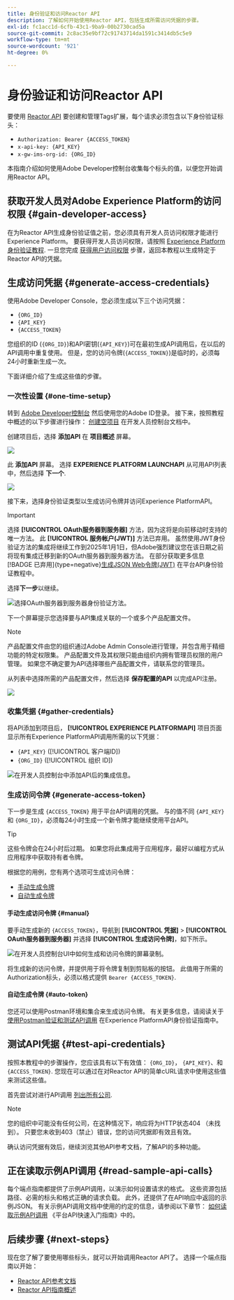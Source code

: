 ```yaml
---
title: 身份验证和访问Reactor API
description: 了解如何开始使用Reactor API，包括生成所需访问凭据的步骤。
exl-id: fc1acc1d-6cfb-43c1-9ba9-00b2730cad5a
source-git-commit: 2c8ac35e9bf72c91743714da1591c3414db5c5e9
workflow-type: tm+mt
source-wordcount: '921'
ht-degree: 0%

---
```


# 身份验证和访问Reactor API

要使用 [Reactor API](https://developer.adobe.com/experience-platform-apis/references/reactor/) 要创建和管理Tags扩展，每个请求必须包含以下身份验证标头：

* `Authorization: Bearer {ACCESS_TOKEN}`
* `x-api-key: {API_KEY}`
* `x-gw-ims-org-id: {ORG_ID}`

本指南介绍如何使用Adobe Developer控制台收集每个标头的值，以便您开始调用Reactor API。

## 获取开发人员对Adobe Experience Platform的访问权限 {#gain-developer-access}

在为Reactor API生成身份验证值之前，您必须具有开发人员访问权限才能进行Experience Platform。 要获得开发人员访问权限，请按照 [Experience Platform身份验证教程](/help/landing/api-authentication.md). 一旦您完成 [获得用户访问权限](/help/landing/api-authentication.md#gain-user-access) 步骤，返回本教程以生成特定于Reactor API的凭据。

## 生成访问凭据 {#generate-access-credentials}

使用Adobe Developer Console，您必须生成以下三个访问凭据：

* `{ORG_ID}`
* `{API_KEY}`
* `{ACCESS_TOKEN}`

您组织的ID (`{ORG_ID}`)和API密钥(`{API_KEY}`)可在最初生成API调用后，在以后的API调用中重复使用。 但是，您的访问令牌(`{ACCESS_TOKEN}`)是临时的，必须每24小时重新生成一次。

下面详细介绍了生成这些值的步骤。

### 一次性设置 {#one-time-setup}

转到 [Adobe Developer控制台](https://www.adobe.com/go/devs_console_ui) 然后使用您的Adobe ID登录。 接下来，按照教程中概述的以下步骤进行操作： [创建空项目](https://developer.adobe.com/developer-console/docs/guides/projects/projects-empty/) 在开发人员控制台文档中。

创建项目后，选择 **添加API** 在 **项目概述** 屏幕。

![](../images/api/getting-started/add-api-button.png)

此 **添加API** 屏幕。 选择 **EXPERIENCE PLATFORM LAUNCHAPI** 从可用API列表中，然后选择 **下一个**.

![](../images/api/getting-started/add-launch-api.png)

接下来，选择身份验证类型以生成访问令牌并访问Experience PlatformAPI。

>[!IMPORTANT]
>
>选择 **[!UICONTROL OAuth服务器到服务器]** 方法，因为这将是向前移动时支持的唯一方法。 此 **[!UICONTROL 服务帐户(JWT)]** 方法已弃用。 虽然使用JWT身份验证方法的集成将继续工作到2025年1月1日，但Adobe强烈建议您在该日期之前将现有集成迁移到新的OAuth服务器到服务器方法。 在部分获取更多信息 [!BADGE 已弃用]{type=negative}[生成JSON Web令牌(JWT)](/help/landing/api-authentication.md#jwt) 在平台API身份验证教程中。

选择&#x200B;**下一步**&#x200B;以继续。

![选择OAuth服务器到服务器身份验证方法。](/help/tags/images/api/getting-started/oauth-authentication-method.png)

下一个屏幕提示您选择要与API集成关联的一个或多个产品配置文件。

>[!NOTE]
>
产品配置文件由您的组织通过Adobe Admin Console进行管理，并包含用于精细功能的特定权限集。 产品配置文件及其权限只能由组织内拥有管理员权限的用户管理。 如果您不确定要为API选择哪些产品配置文件，请联系您的管理员。

从列表中选择所需的产品配置文件，然后选择 **保存配置的API** 以完成API注册。

![](../images/api/getting-started/select-product-profile.png)

### 收集凭据 {#gather-credentials}

将API添加到项目后， **[!UICONTROL EXPERIENCE PLATFORMAPI]** 项目页面显示所有Experience PlatformAPI调用所需的以下凭据：

* `{API_KEY}` ([!UICONTROL 客户端ID])
* `{ORG_ID}` ([!UICONTROL 组织 ID])

![在开发人员控制台中添加API后的集成信息。](/help/tags/images/api/getting-started/api-integration-information.png)

### 生成访问令牌 {#generate-access-token}

下一步是生成 `{ACCESS_TOKEN}` 用于平台API调用的凭据。 与的值不同 `{API_KEY}` 和 `{ORG_ID}`，必须每24小时生成一个新令牌才能继续使用平台API。

>[!TIP]
>
这些令牌会在24小时后过期。 如果您将此集成用于应用程序，最好以编程方式从应用程序中获取持有者令牌。

根据您的用例，您有两个选项可生成访问令牌：

* [手动生成令牌](#manual)
* [自动生成令牌](#auto-token)

#### 手动生成访问令牌 {#manual}

要手动生成新的 `{ACCESS_TOKEN}`，导航到 **[!UICONTROL 凭据]** > **[!UICONTROL OAuth服务器到服务器]** 并选择 **[!UICONTROL 生成访问令牌]**，如下所示。

![在开发人员控制台UI中如何生成和访问令牌的屏幕录制。](/help/tags/images/api/getting-started/generate-access-token.gif)

将生成新的访问令牌，并提供用于将令牌复制到剪贴板的按钮。 此值用于所需的Authorization标头，必须以格式提供 `Bearer {ACCESS_TOKEN}`.

#### 自动生成令牌 {#auto-token}

您还可以使用Postman环境和集合来生成访问令牌。 有关更多信息，请阅读关于 [使用Postman验证和测试API调用](/help/landing/api-authentication.md#use-postman) 在Experience PlatformAPI身份验证指南中。

## 测试API凭据 {#test-api-credentials}

按照本教程中的步骤操作，您应该具有以下有效值： `{ORG_ID}`， `{API_KEY}`、和 `{ACCESS_TOKEN}`. 您现在可以通过在对Reactor API的简单cURL请求中使用这些值来测试这些值。

首先尝试对进行API调用 [列出所有公司](./endpoints/companies.md#list).

>[!NOTE]
>
您的组织中可能没有任何公司，在这种情况下，响应将为HTTP状态404 （未找到）。 只要您未收到403（禁止）错误，您的访问凭据即有效且有效。

确认访问凭据有效后，继续浏览其他API参考文档，了解API的多种功能。

## 正在读取示例API调用 {#read-sample-api-calls}

每个端点指南都提供了示例API调用，以演示如何设置请求的格式。 这些资源包括路径、必需的标头和格式正确的请求负载。 此外，还提供了在API响应中返回的示例JSON。 有关示例API调用文档中使用的约定的信息，请参阅以下章节： [如何读取示例API调用](../../landing/api-guide.md#sample-api) 《平台API快速入门指南》中的。

## 后续步骤 {#next-steps}

现在您了解了要使用哪些标头，就可以开始调用Reactor API了。 选择一个端点指南以开始：

* [Reactor API参考文档](https://developer.adobe.com/experience-platform-apis/references/reactor/)
* [Reactor API指南概述](/help/tags/api/overview.md)
